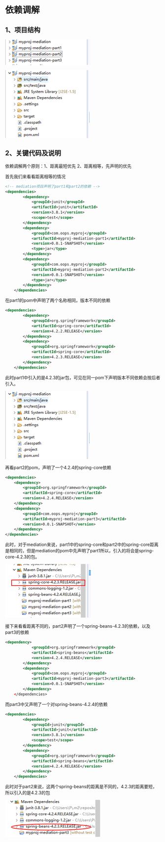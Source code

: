 # 依赖调解

## 1、项目结构

![1563844070251](./images/1.png)

![1563844100387](./images/2.png)

## 2、关键代码及说明

依赖调解两个原则：1、距离最短优先 2、距离相等，先声明的优先

首先我们来看看距离相等的情况

```xml
<!-- mediation项目声明了part1和part2的依赖 -->
<dependencies>
		<dependency>
			<groupId>junit</groupId>
			<artifactId>junit</artifactId>
			<version>3.8.1</version>
			<scope>test</scope>
		</dependency>
		<dependency>
			<groupId>com.oops.myproj</groupId>
			<artifactId>myproj-mediation-part1</artifactId>
			<version>0.0.1-SNAPSHOT</version>
			<type>jar</type>
		</dependency>
		<dependency>
			<groupId>com.oops.myproj</groupId>
			<artifactId>myproj-mediation-part2</artifactId>
			<version>0.0.1-SNAPSHOT</version>
			<type>jar</type>
		</dependency>
	</dependencies>
```

在part1的pom中声明了两个名称相同，版本不同的依赖

```xml
<dependencies>
		<dependency>
			<groupId>org.springframework</groupId>
			<artifactId>spring-core</artifactId>
			<version>4.2.2.RELEASE</version>
		</dependency>
		<dependency>
			<groupId>org.springframework</groupId>
			<artifactId>spring-core</artifactId>
			<version>4.2.3.RELEASE</version>
		</dependency>
	</dependencies>
```

此时part1中引入的是4.2.3的jar包，可见在同一pom下声明版本不同依赖会按后者引入。

![1563844449773](./images/2.png)

再看part2的pom，声明了一个4.2.4的spring-core依赖

```xml
<dependencies>
	<dependency>
		<groupId>org.springframework</groupId>
		<artifactId>spring-core</artifactId>
		<version>4.2.4.RELEASE</version>
	</dependency>
	<dependency>
		<groupId>com.oops.myproj</groupId>
		<artifactId>myproj-mediation-part3</artifactId>
		<version>0.0.1-SNAPSHOT</version>
	</dependency>
</dependencies>
```
此时，对于mediation来说，part1中的spring-core和part2中的spring-core距离是相同的，但是mediation的pom中先声明了part1所以，引入的将会是spring-core-4.2.3的包。

![1563844659346](./images/4.png)

接下来看看距离不同的，part2声明了一个spring-beans-4.2.3的依赖，以及part3的依赖

```xml
<dependency>
			<groupId>org.springframework</groupId>
			<artifactId>spring-beans</artifactId>
			<version>4.2.4.RELEASE</version>
		</dependency>
		<dependency>
			<groupId>com.oops.myproj</groupId>
			<artifactId>myproj-mediation-part3</artifactId>
			<version>0.0.1-SNAPSHOT</version>
		</dependency>
	</dependencies>
```

而part3中又声明了一个对spring-beans-4.2.4的依赖

```xml
<dependencies>
		<dependency>
			<groupId>junit</groupId>
			<artifactId>junit</artifactId>
			<version>3.8.1</version>
			<scope>test</scope>
		</dependency>
		<dependency>
			<groupId>org.springframework</groupId>
			<artifactId>spring-beans</artifactId>
			<version>4.2.4.RELEASE</version>
		</dependency>
	</dependencies>
```

此时对于part2来说，这两个spring-beans的距离是不同的，4.2.3的距离要短，所以引入的是4.2.3的包

![1563845034202](./images/5.png)

